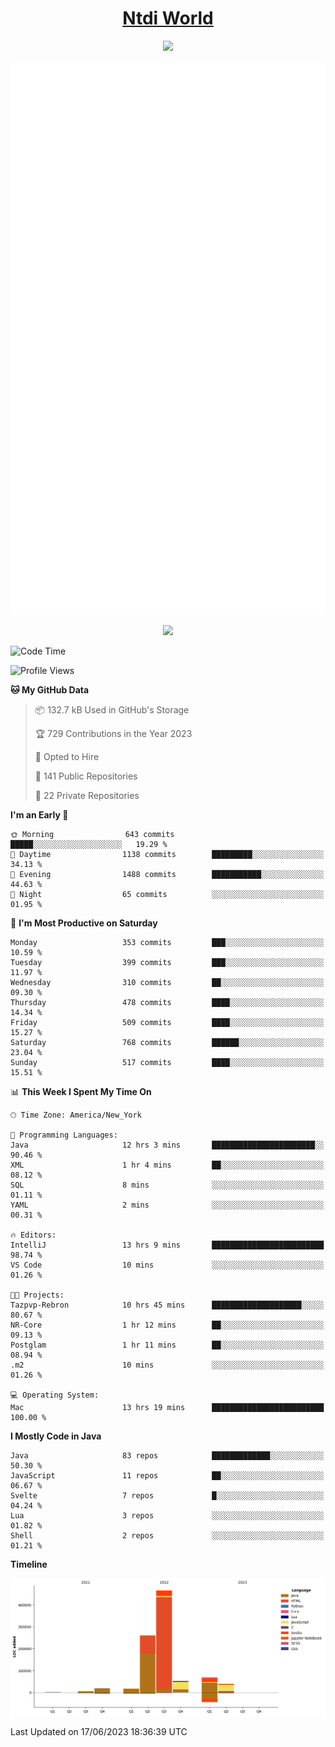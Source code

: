 <h1 align="center"><a href="https://www.ntdi.world">Ntdi World</a></h1>
<p align="center">
  <a href="https://github.com/n-tdi"><img src="https://readme-typing-svg.herokuapp.com?lines=FullStack+Developer;Web+Developer;Open-Source+Enthusiast;Java+Developer;Spigot-API%20Developer;&center=true&width=500&height=50"></a>
</p>

<div align="center">
  <img src="/github-metrics.svg"></img>
  
  <img src="https://komarev.com/ghpvc/?username=n-tdi&color=green"></img>
</div>

<!-- May use later.. idk -->
<!-- <a href="http://www.github.com/n-tdi"><img src="https://github-readme-stats.vercel.app/api?username=n-tdi&show_icons=true&hide=&count_private=true&title_color=0891b2&text_color=ffffff&icon_color=0891b2&bg_color=1c1917&hide_border=true&show_icons=true" alt="n-tdi's GitHub stats" /></a> -->

<!--START_SECTION:waka-->
![Code Time](http://img.shields.io/badge/Code%20Time-258%20hrs%2035%20mins-blue)

![Profile Views](http://img.shields.io/badge/Profile%20Views-0-blue)

**🐱 My GitHub Data** 

> 📦 132.7 kB Used in GitHub's Storage 
 > 
> 🏆 729 Contributions in the Year 2023
 > 
> 💼 Opted to Hire
 > 
> 📜 141 Public Repositories 
 > 
> 🔑 22 Private Repositories 
 > 
**I'm an Early 🐤** 

```text
🌞 Morning                643 commits         █████░░░░░░░░░░░░░░░░░░░░   19.29 % 
🌆 Daytime                1138 commits        █████████░░░░░░░░░░░░░░░░   34.13 % 
🌃 Evening                1488 commits        ███████████░░░░░░░░░░░░░░   44.63 % 
🌙 Night                  65 commits          ░░░░░░░░░░░░░░░░░░░░░░░░░   01.95 % 
```
📅 **I'm Most Productive on Saturday** 

```text
Monday                   353 commits         ███░░░░░░░░░░░░░░░░░░░░░░   10.59 % 
Tuesday                  399 commits         ███░░░░░░░░░░░░░░░░░░░░░░   11.97 % 
Wednesday                310 commits         ██░░░░░░░░░░░░░░░░░░░░░░░   09.30 % 
Thursday                 478 commits         ████░░░░░░░░░░░░░░░░░░░░░   14.34 % 
Friday                   509 commits         ████░░░░░░░░░░░░░░░░░░░░░   15.27 % 
Saturday                 768 commits         ██████░░░░░░░░░░░░░░░░░░░   23.04 % 
Sunday                   517 commits         ████░░░░░░░░░░░░░░░░░░░░░   15.51 % 
```


📊 **This Week I Spent My Time On** 

```text
🕑︎ Time Zone: America/New_York

💬 Programming Languages: 
Java                     12 hrs 3 mins       ███████████████████████░░   90.46 % 
XML                      1 hr 4 mins         ██░░░░░░░░░░░░░░░░░░░░░░░   08.12 % 
SQL                      8 mins              ░░░░░░░░░░░░░░░░░░░░░░░░░   01.11 % 
YAML                     2 mins              ░░░░░░░░░░░░░░░░░░░░░░░░░   00.31 % 

🔥 Editors: 
IntelliJ                 13 hrs 9 mins       █████████████████████████   98.74 % 
VS Code                  10 mins             ░░░░░░░░░░░░░░░░░░░░░░░░░   01.26 % 

🐱‍💻 Projects: 
Tazpvp-Rebron            10 hrs 45 mins      ████████████████████░░░░░   80.67 % 
NR-Core                  1 hr 12 mins        ██░░░░░░░░░░░░░░░░░░░░░░░   09.13 % 
Postglam                 1 hr 11 mins        ██░░░░░░░░░░░░░░░░░░░░░░░   08.94 % 
.m2                      10 mins             ░░░░░░░░░░░░░░░░░░░░░░░░░   01.26 % 

💻 Operating System: 
Mac                      13 hrs 19 mins      █████████████████████████   100.00 % 
```

**I Mostly Code in Java** 

```text
Java                     83 repos            █████████████░░░░░░░░░░░░   50.30 % 
JavaScript               11 repos            ██░░░░░░░░░░░░░░░░░░░░░░░   06.67 % 
Svelte                   7 repos             █░░░░░░░░░░░░░░░░░░░░░░░░   04.24 % 
Lua                      3 repos             ░░░░░░░░░░░░░░░░░░░░░░░░░   01.82 % 
Shell                    2 repos             ░░░░░░░░░░░░░░░░░░░░░░░░░   01.21 % 
```



**Timeline**

![Lines of Code chart](https://raw.githubusercontent.com/n-tdi/n-tdi/main/assets/bar_graph.png)


 Last Updated on 17/06/2023 18:36:39 UTC
<!--END_SECTION:waka-->
